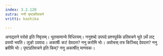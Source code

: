 ```yaml
---
index: 3.2.120
sutra: ननौ पृष्टप्रतिवचने
vritti: kashika

---
```

अनद्यतने परोक्षे इति निवृत्तम्। भूतसामान्ये विधिरयम्। ननुशब्दे उपपदे प्रश्नपूर्वके प्रतिवचने भूते ऽर्थे लट् प्रययो भवति। लुङो ऽपवादः। अकार्षीः कटं देवदत्त? ननु करोमि भोः। अवोचस् तत्र किञ्चिद् देवदत्त? ननु ब्रवीमि भोः। पृष्टप्रतिवचने इति किम्? ननु अकार्षीत् माणवकः।